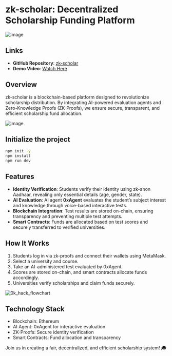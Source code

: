 # zk-scholar: Decentralized Scholarship Funding Platform
![image](https://github.com/user-attachments/assets/79c662cd-e235-428c-87f2-a5d3419aa077)

## Links
- **GitHub Repository**: [zk-scholar](https://github.com/dumprahul/zk-scholar)  
- **Demo Video**: [Watch Here](https://drive.google.com/file/d/1STs8aoXkLb41tNGaYBPXapHk3nyJCg81/view)

## Overview
zk-scholar is a blockchain-based platform designed to revolutionize scholarship distribution. By integrating AI-powered evaluation agents and Zero-Knowledge Proofs (ZK-Proofs), we ensure secure, transparent, and efficient scholarship fund allocation.

![image](https://github.com/user-attachments/assets/1b76cda3-5c0f-4432-9d5f-d2467df13fce)

## Initialize the project
   ```bash
   npm init -y
   npm install
   npm run dev
   ```

## Features
- **Identity Verification**: Students verify their identity using zk-anon Aadhaar, revealing only essential details (age, gender, state).
- **AI Evaluation**: AI agent **0xAgent** evaluates the student’s subject interest and knowledge through voice-based interactive tests.
- **Blockchain Integration**: Test results are stored on-chain, ensuring transparency and preventing multiple test attempts.
- **Smart Contracts**: Funds are allocated based on test scores and securely transferred to verified universities.

## How It Works
1. Students log in via zk-proofs and connect their wallets using MetaMask.
2. Select a university and course.
3. Take an AI-administered test evaluated by 0xAgent.
4. Scores are stored on-chain, and smart contracts allocate funds accordingly.
5. Universities verify scholarships and claim funds securely.
   
![0k_hack_flowchart](https://github.com/user-attachments/assets/b630706f-f52d-4da9-be37-af6cdfb5f164)


## Technology Stack
- Blockchain: Ethereum
- AI Agent: 0xAgent for interactive evaluation
- ZK-Proofs: Secure identity verification
- Smart Contracts: Fund allocation and transparency

Join us in creating a fair, decentralized, and efficient scholarship system! 🎓
